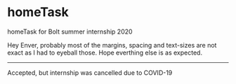 # homeTask
homeTask for Bolt summer internship 2020

Hey Enver, probably most of the margins, spacing and text-sizes are not exact as I had to eyeball those. Hope everthing else is as expected.

---
Accepted, but internship was cancelled due to COVID-19
